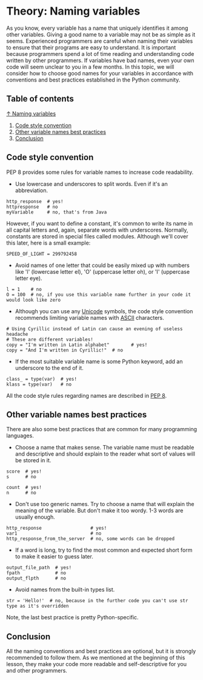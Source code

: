 # Theory: Naming variables

As you know, every variable has a name that uniquely identifies it among other variables. Giving a good name to a variable may not be as simple as it seems. Experienced programmers are careful when naming their variables to ensure that their programs are easy to understand. It is important because programmers spend a lot of time reading and understanding code written by other programmers. If variables have bad names, even your own code will seem unclear to you in a few months. In this topic, we will consider how to choose good names for your variables in accordance with conventions and best practices established in the Python community.

## Table of contents

[↑ Naming variables](#Theory:-Naming-variables)
1. [Code style convention](##Code-style-convention)
2. [Other variable names best practices](##Other-variable-names-best-practices)
3. [Conclusion](##Conclusion)

## Code style convention

PEP 8 provides some rules for variable names to increase code readability.

- Use lowercase and underscores to split words. Even if it's an abbreviation.

```
http_response  # yes!
httpresponse   # no
myVariable     # no, that's from Java
```

However, if you want to define a constant, it's common to write its name in all capital letters and, again, separate words with underscores. Normally, constants are stored in special files called modules. Although we'll cover this later, here is a small example:

```
SPEED_OF_LIGHT = 299792458
```

- Avoid names of one letter that could be easily mixed up with numbers like 'l' (lowercase letter el), 'O' (uppercase letter oh), or 'I' (uppercase letter eye).

```
l = 1    # no
O = 100  # no, if you use this variable name further in your code it would look like zero
```

- Although you can use any [Unicode](https://en.wikipedia.org/wiki/List_of_Unicode_characters) symbols, the code style convention recommends limiting variable names with [ASCII](http://www.asciitable.com/) characters.

```
# Using Cyrillic instead of Latin can cause an evening of useless headache
# These are different variables!
copy = "I'm written in Latin alphabet"        # yes!
сору = "And I'm written in Cyrillic!"  # no
```

- If the most suitable variable name is some Python keyword, add an underscore to the end of it.

```
class_ = type(var)  # yes!
klass = type(var)   # no
```

All the code style rules regarding names are described in [PEP 8](https://www.python.org/dev/peps/pep-0008/#naming-conventions).

## Other variable names best practices

There are also some best practices that are common for many programming languages.

- Choose a name that makes sense. The variable name must be readable and descriptive and should explain to the reader what sort of values will be stored in it.

```
score  # yes!
s      # no

count  # yes!
n      # no
```

- Don't use too generic names. Try to choose a name that will explain the meaning of the variable. But don't make it too wordy. 1-3 words are usually enough.

```
http_response                  # yes!
var1                           # no
http_response_from_the_server  # no, some words can be dropped
```

- If a word is long, try to find the most common and expected short form to make it easier to guess later.

```
output_file_path  # yes!
fpath             # no
output_flpth      # no
```

- Avoid names from the built-in types list.

```
str = 'Hello!'  # no, because in the further code you can't use str type as it's overridden
```

Note, the last best practice is pretty Python-specific.

## Conclusion

All the naming conventions and best practices are optional, but it is strongly recommended to follow them. As we mentioned at the beginning of this lesson, they make your code more readable and self-descriptive for you and other programmers.